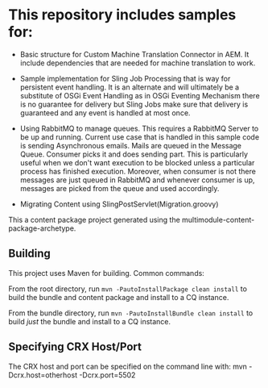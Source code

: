 # This repository includes samples for:

- Basic structure for Custom Machine Translation Connector in AEM. It include dependencies that are needed for machine translation to work.

- Sample implementation for Sling Job Processing that is way for persistent event handling. It is an alternate and will ultimately be a substitute of OSGi Event Handling as in OSGi Eventing Mechanism there is no guarantee for delivery but Sling Jobs make sure that delivery is guaranteed and any event is handled at most once.

- Using RabbitMQ to manage queues. This requires a RabbitMQ Server to be up and running. Current use case that is handled in this sample code is sending Asynchronous emails. Mails are queued in the Message Queue. Consumer picks it and does sending part. This is particularly useful when we don't want execution to be blocked unless a particular process has finished execution. Moreover, when consumer is not there messages are just queued in RabbitMQ and whenever consumer is up, messages are picked from the queue and used accordingly.

- Migrating Content using SlingPostServlet(Migration.groovy)


This a content package project generated using the multimodule-content-package-archetype.

Building
--------

This project uses Maven for building. Common commands:

From the root directory, run ``mvn -PautoInstallPackage clean install`` to build the bundle and content package and install to a CQ instance.

From the bundle directory, run ``mvn -PautoInstallBundle clean install`` to build *just* the bundle and install to a CQ instance.


Specifying CRX Host/Port
------------------------

The CRX host and port can be specified on the command line with:
mvn -Dcrx.host=otherhost -Dcrx.port=5502 <goals>



